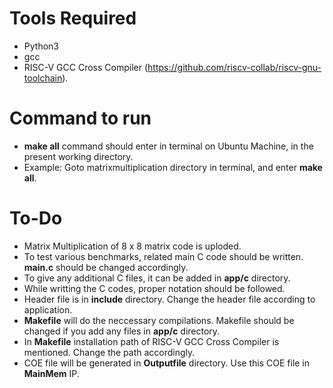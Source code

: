 # Tools Required
* Python3
* gcc
* RISC-V GCC Cross Compiler (https://github.com/riscv-collab/riscv-gnu-toolchain).

# Command to run
* **make all** command should enter in terminal on Ubuntu Machine, in the present working directory.
* Example: Goto matrixmultiplication directory in terminal, and enter **make all**.

# To-Do
* Matrix Multiplication of 8 x 8 matrix code is uploded.
* To test various benchmarks, related main C code should be written. **main.c** should be changed accordingly.
* To give any additional C files, it can be added in **app/c** directory.  
* While writting the C codes, proper notation should be followed. 
* Header file is in **include** directory. Change the header file according to application.
* **Makefile** will do the neccessary compilations. Makefile should be changed if you add any files in **app/c** directory.
* In **Makefile** installation path of RISC-V GCC Cross Compiler is mentioned. Change the path accordingly.
* COE file will be generated in **Outputfile** directory. Use this COE file in **MainMem** IP.

